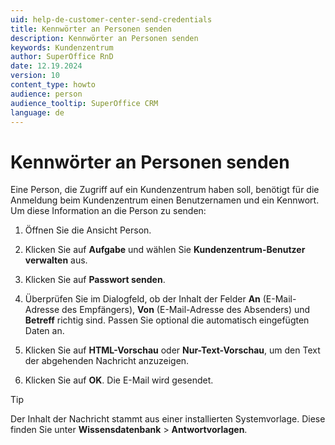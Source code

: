 ```yaml
---
uid: help-de-customer-center-send-credentials
title: Kennwörter an Personen senden
description: Kennwörter an Personen senden
keywords: Kundenzentrum
author: SuperOffice RnD
date: 12.19.2024
version: 10
content_type: howto
audience: person
audience_tooltip: SuperOffice CRM
language: de
---
```


# Kennwörter an Personen senden

Eine Person, die Zugriff auf ein Kundenzentrum haben soll, benötigt für die Anmeldung beim Kundenzentrum einen Benutzernamen und ein Kennwort. Um diese Information an die Person zu senden:

1. Öffnen Sie die Ansicht Person.

1. Klicken Sie auf **Aufgabe** und wählen Sie **Kundenzentrum-Benutzer verwalten** aus.

1. Klicken Sie auf **Passwort senden**.

1. Überprüfen Sie im Dialogfeld, ob der Inhalt der Felder **An** (E-Mail-Adresse des Empfängers), **Von** (E-Mail-Adresse des Absenders) und **Betreff** richtig sind. Passen Sie optional die automatisch eingefügten Daten an.

1. Klicken Sie auf **HTML-Vorschau** oder **Nur-Text-Vorschau**, um den Text der abgehenden Nachricht anzuzeigen.

1. Klicken Sie auf **OK**. Die E-Mail wird gesendet.

> [!TIP]
> Der Inhalt der Nachricht stammt aus einer installierten Systemvorlage. Diese finden Sie unter **Wissensdatenbank** > **Antwortvorlagen**.
